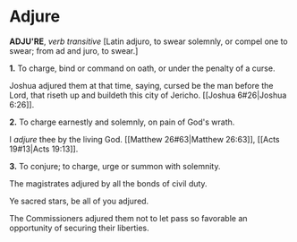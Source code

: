 # Adjure

**ADJU'RE**, _verb transitive_ \[Latin adjuro, to swear solemnly, or compel one to swear; from ad and juro, to swear.\]

**1.** To charge, bind or command on oath, or under the penalty of a curse.

Joshua adjured them at that time, saying, cursed be the man before the Lord, that riseth up and buildeth this city of Jericho. [[Joshua 6#26|Joshua 6:26]].

**2.** To charge earnestly and solemnly, on pain of God's wrath.

I _adjure_ thee by the living God. [[Matthew 26#63|Matthew 26:63]], [[Acts 19#13|Acts 19:13]].

**3.** To conjure; to charge, urge or summon with solemnity.

The magistrates adjured by all the bonds of civil duty.

Ye sacred stars, be all of you adjured.

The Commissioners adjured them not to let pass so favorable an opportunity of securing their liberties.
